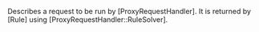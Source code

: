 Describes a request to be run by [ProxyRequestHandler]. It is returned by [Rule] using [ProxyRequestHandler::RuleSolver].
